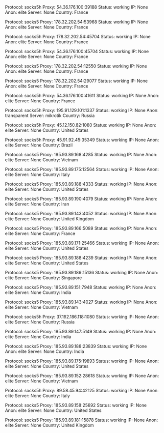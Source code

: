 Protocol: socks5h
Proxy: 54.36.176.100:39188
Status: working
IP: None
Anon: elite
Server: None
Country: France

Protocol: socks5
Proxy: 178.32.202.54:53968
Status: working
IP: None
Anon: elite
Server: None
Country: France

Protocol: socks5h
Proxy: 178.32.202.54:45704
Status: working
IP: None
Anon: elite
Server: None
Country: France

Protocol: socks5h
Proxy: 54.36.176.100:45704
Status: working
IP: None
Anon: elite
Server: None
Country: France

Protocol: socks5
Proxy: 178.32.202.54:12550
Status: working
IP: None
Anon: elite
Server: None
Country: France

Protocol: socks5
Proxy: 178.32.202.54:29077
Status: working
IP: None
Anon: elite
Server: None
Country: France

Protocol: socks5h
Proxy: 54.36.176.100:41611
Status: working
IP: None
Anon: elite
Server: None
Country: France

Protocol: socks5h
Proxy: 195.91.129.101:1337
Status: working
IP: None
Anon: transparent
Server: mikrotik
Country: Russia

Protocol: socks5h
Proxy: 45.12.150.82:1080
Status: working
IP: None
Anon: elite
Server: None
Country: United States

Protocol: socks5h
Proxy: 45.91.92.45:35349
Status: working
IP: None
Anon: elite
Server: None
Country: Brazil

Protocol: socks5
Proxy: 185.93.89.168:4285
Status: working
IP: None
Anon: elite
Server: None
Country: Vietnam

Protocol: socks5
Proxy: 185.93.89.175:12564
Status: working
IP: None
Anon: elite
Server: None
Country: Italy

Protocol: socks5
Proxy: 185.93.89.188:4333
Status: working
IP: None
Anon: elite
Server: None
Country: United States

Protocol: socks5
Proxy: 185.93.89.190:4079
Status: working
IP: None
Anon: elite
Server: None
Country: Iran

Protocol: socks5
Proxy: 185.93.89.143:4052
Status: working
IP: None
Anon: elite
Server: None
Country: United Kingdom

Protocol: socks5
Proxy: 185.93.89.166:5089
Status: working
IP: None
Anon: elite
Server: None
Country: France

Protocol: socks5
Proxy: 185.93.89.171:25466
Status: working
IP: None
Anon: elite
Server: None
Country: United States

Protocol: socks5
Proxy: 185.93.89.188:4239
Status: working
IP: None
Anon: elite
Server: None
Country: United States

Protocol: socks5
Proxy: 185.93.89.189:15136
Status: working
IP: None
Anon: elite
Server: None
Country: Singapore

Protocol: socks5
Proxy: 185.93.89.151:7948
Status: working
IP: None
Anon: elite
Server: None
Country: India

Protocol: socks5
Proxy: 185.93.89.143:4027
Status: working
IP: None
Anon: elite
Server: None
Country: Vietnam

Protocol: socks5h
Proxy: 37.192.186.118:1080
Status: working
IP: None
Anon: elite
Server: None
Country: Russia

Protocol: socks5
Proxy: 185.93.89.147:5149
Status: working
IP: None
Anon: elite
Server: None
Country: India

Protocol: socks5
Proxy: 185.93.89.188:23839
Status: working
IP: None
Anon: elite
Server: None
Country: India

Protocol: socks5
Proxy: 185.93.89.175:19893
Status: working
IP: None
Anon: elite
Server: None
Country: United States

Protocol: socks5
Proxy: 185.93.89.152:28618
Status: working
IP: None
Anon: elite
Server: None
Country: Vietnam

Protocol: socks5h
Proxy: 89.58.45.94:42125
Status: working
IP: None
Anon: elite
Server: None
Country: Italy

Protocol: socks5
Proxy: 185.93.89.158:25892
Status: working
IP: None
Anon: elite
Server: None
Country: United States

Protocol: socks5
Proxy: 185.93.89.181:15878
Status: working
IP: None
Anon: elite
Server: None
Country: United Kingdom

